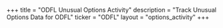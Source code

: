 +++
title = "ODFL Unusual Options Activity"
description = "Track Unusual Options Data for ODFL"
ticker = "ODFL"
layout = "options_activity"
+++

